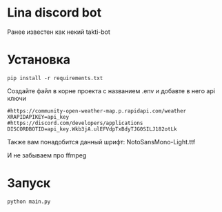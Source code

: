 # Lina discord bot
Ранее известен как некий takti-bot

# Установка
```
pip install -r requirements.txt
```

Создайте файл в корне проекта с названием .env и добавте в него api ключи
```
#https://community-open-weather-map.p.rapidapi.com/weather
XRAPIDAPIKEY=api_key
#https://discord.com/developers/applications
DISCORDBOTID=api_key.Wkb3jA.ulEFVdpTxBdyTJG0SILJ182otLk
```

Также вам понадобится данный шрифт: NotoSansMono-Light.ttf

И не забываем про ffmpeg

# Запуск
```
python main.py
```